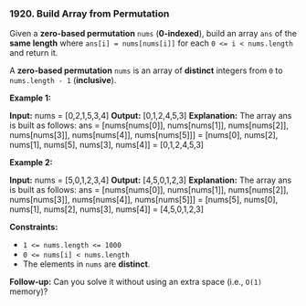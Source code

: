 ### 1920\. Build Array from Permutation

Given a **zero-based permutation** `nums` (**0-indexed**), build an array `ans` of the **same length** where `ans[i] = nums[nums[i]]` for each `0 <= i < nums.length` and return it.

A **zero-based permutation** `nums` is an array of **distinct** integers from `0` to `nums.length - 1` (**inclusive**).

**Example 1:**

**Input:** nums = \[0,2,1,5,3,4\]
**Output:** \[0,1,2,4,5,3\]
**Explanation:** The array ans is built as follows: 
ans = \[nums\[nums\[0\]\], nums\[nums\[1\]\], nums\[nums\[2\]\], nums\[nums\[3\]\], nums\[nums\[4\]\], nums\[nums\[5\]\]\]
    = \[nums\[0\], nums\[2\], nums\[1\], nums\[5\], nums\[3\], nums\[4\]\]
    = \[0,1,2,4,5,3\]

**Example 2:**

**Input:** nums = \[5,0,1,2,3,4\]
**Output:** \[4,5,0,1,2,3\]
**Explanation:** The array ans is built as follows:
ans = \[nums\[nums\[0\]\], nums\[nums\[1\]\], nums\[nums\[2\]\], nums\[nums\[3\]\], nums\[nums\[4\]\], nums\[nums\[5\]\]\]
    = \[nums\[5\], nums\[0\], nums\[1\], nums\[2\], nums\[3\], nums\[4\]\]
    = \[4,5,0,1,2,3\]

**Constraints:**

*   `1 <= nums.length <= 1000`
*   `0 <= nums[i] < nums.length`
*   The elements in `nums` are **distinct**.

**Follow-up:** Can you solve it without using an extra space (i.e., `O(1)` memory)?
